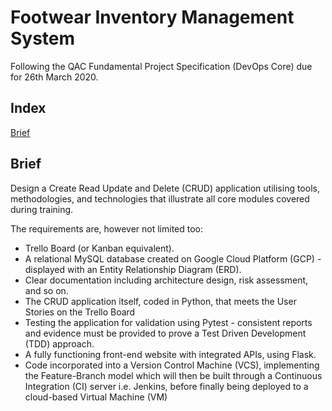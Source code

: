 # Footwear Inventory Management System 
Following the QAC Fundamental Project Specification (DevOps Core) due for 26th March 2020.

## Index
[Brief](#Brief)

## Brief
Design a Create Read Update and Delete (CRUD) application utilising tools, methodologies, and technologies that illustrate all core modules covered during training.

The requirements are, however not limited too:
- Trello Board (or Kanban equivalent).
- A relational MySQL database created on Google Cloud Platform (GCP) - displayed with an Entity Relationship Diagram (ERD).
- Clear documentation including architecture design, risk assessment, and so on.
- The CRUD application itself, coded in Python, that meets the User Stories on the Trello Board
- Testing the application for validation using Pytest - consistent reports and evidence must be provided to prove a Test Driven Development (TDD) approach.
- A fully functioning front-end website with integrated APIs, using Flask.
- Code incorporated into a Version Control Machine (VCS), implementing the Feature-Branch model which will then be built through a Continuous Integration (CI) server i.e. Jenkins, before finally being deployed to a cloud-based Virtual Machine (VM)

